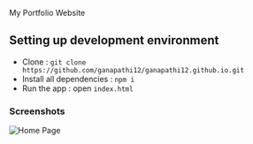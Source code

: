 
My Portfolio Website

## Setting up development environment

- Clone : `git clone https://github.com/ganapathi12/ganapathi12.github.io.git`
- Install all dependencies : `npm i`
- Run the app : open `index.html`



### Screenshots

![Home Page](images/Aboutme.JPG)
